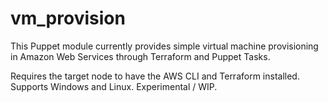 # vm_provision

This Puppet module currently provides simple virtual machine provisioning in Amazon Web Services through Terraform and Puppet Tasks.

Requires the target node to have the AWS CLI and Terraform installed. Supports Windows and Linux. Experimental / WIP.

